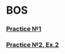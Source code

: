 # **BOS**
### [Practice №1](https://github.com/AlyonaAndryukhina/BOS/commit/b66d33a68a2c966a3eb17b6ec239c296ce7aa1a6)
### [Practice №2, Ex.2](https://github.com/AlyonaAndryukhina/BOS/commit/0a94fbbfd1bec88a74ba0fe8b5f1a5176d25fcb7)

